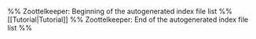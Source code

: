 %% Zoottelkeeper: Beginning of the autogenerated index file list  %%
 [[Tutorial|Tutorial]]
%% Zoottelkeeper: End of the autogenerated index file list  %%
